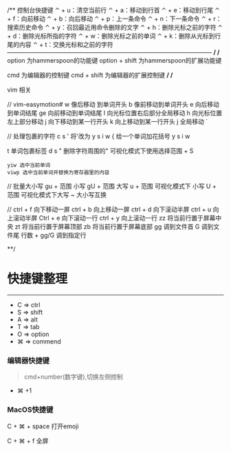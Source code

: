 /**
控制台快捷键
⌃ + u：清空当前行
⌃ + a：移动到行首
⌃ + e：移动到行尾
⌃ + f：向前移动
⌃ + b：向后移动
⌃ + p：上一条命令
⌃ + n：下一条命令
⌃ + r：搜索历史命令
⌃ + y：召回最近用命令删除的文字
⌃ + h：删除光标之前的字符
⌃ + d：删除光标所指的字符
⌃ + w：删除光标之前的单词
⌃ + k：删除从光标到行尾的内容
⌃ + t：交换光标和之前的字符
——————————————————————————————————
**/
/**
  option 为hammerspoon的功能键
  option + shift 为hammerspoon的扩展功能键

  cmd 为编辑器的控制键
  cmd + shift 为编辑器的扩展控制键
**/
/**

vim 相关

 // vim-easymotion#
  <leader><leader> w 像后移动 到单词开头
  <leader><leader> b 像前移动到单词开头
  <leader><leader> e 向后移动到单词结尾
  <leader><leader> ge 向前移动到单词结尾
  <leader><leader> l 向光标位置右后部分全局移动
  <leader><leader> h 向光标位置左上部分移动
  <leader><leader> j 向下移动到某一行开头
  <leader><leader> k 向上移动到某一行开头
  <leader><leader><leader> j 全局移动 `

  // 处理包裹的字符
    c s ' 将'改为
    y s i w { 给一个单词加花括号
    y s i w <div>t 单词包裹标签
    d s " 删除字符周围的"
    可视化模式下使用选择范围 + S

    yiw 选中当前单词
    viwp 选中当前单词并替换为寄存器里的内容

  // 批量大小写
    gu + 范围 小写
    gU + 范围 大写
    u + 范围 可视化模式下 小写
    U + 范围 可视化模式下大写
    ~ 大小写互换


  // 
    ctrl + f 向下移动一屏
    ctrl + b 向上移动一屏
    ctrl + d 向下滚动半屏
    ctrl + u 向上滚动半屏
    Ctrl + e 向下滚动一行
    ctrl + y 向上滚动一行
    zz 将当前行置于屏幕中央
    zt 将当前行置于屏幕顶部
    zb 将当前行置于屏幕底部
    gg 调到文件首
    G 调到文件尾
    行数 + gg/G 调到指定行
  
**/


# 快捷键整理
---

-  C => ctrl
-  S => shift
-  A => alt
-  T => tab
-  O => option
-  ⌘ => commend
### 编辑器快捷键

> cmd+number(数字键),切换左侧控制 
 - ⌘ +1 



### MacOS快捷键

C + ⌘ + space 打开emoji

C + ⌘ + f 全屏


